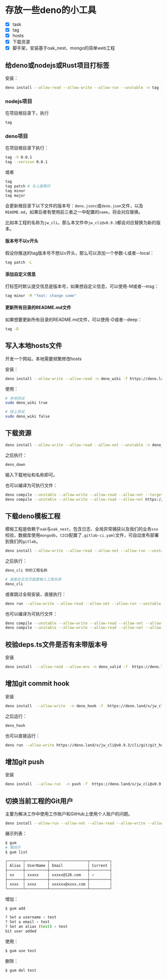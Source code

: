 # 存放一些deno的小工具

- [x] task
- [x] tag
- [x] hosts
- [x] 下载资源
- [x] 脚手架，安装基于oak_nest、mongo的简单web工程

## 给deno或nodejs或Rust项目打标签

安装：

```bash
deno install --allow-read --allow-write --allow-run --unstable -n tag -f https://deno.land/x/jw_cli@v0.9.3/cli/tag/mod.ts
```

### nodejs项目

在项目根目录下，执行

```bash
tag
```

### deno项目

在项目根目录下执行：

```bash
tag -V 0.0.1
tag --version 0.0.1
```

或者

```bash
tag
tag patch # 与上面等价
tag minor
tag major
```

会更新根目录下以下文件的版本号：`deno.jsonc`或`deno.json`文件，以及`README.md`，如果后者有使用前三者之一中配置的`name`，将会对应替换。

比如本工程的名称为`jw_cli`，那么本文件中`jw_cli@v0.9.3`都会对应替换为新的版本。

#### 版本号不以v开头

假设你推送的tag版本号不想以v开头，那么可以添加一个参数-L或者--local：

```bash
tag patch -L
```

#### 添加自定义信息

打标签时默认提交信息是版本号，如果想自定义信息，可以使用-M或者--msg：

```bash
tag minor -M "feat: change some"
```

#### 更新所有目录的README.md文件

如果想要更新所有目录的README.md文件，可以使用-D或者--deep：

```bash
tag -D
```

## 写入本地hosts文件

开发一个网站，本地需要频繁修改hosts

安装：

```bash
deno install --allow-write --allow-read -n deno_wiki -f https://deno.land/x/jw_cli@v0.9.3/cli/hosts.ts
```

使用：

```bash
# 本地测试
sudo deno_wiki true

# 线上测试
sudo deno_wiki false
```

## 下载资源

```bash
deno install --allow-write --allow-read --allow-net --unstable -n deno_down -f https://deno.land/x/jw_cli@v0.9.3/cli/download.ts
```

之后执行：

```bash
deno_down
```

输入下载地址和名称即可。

也可以编译为可执行文件：

```bash
deno compile --unstable --allow-write --allow-read --allow-net --target x86_64-pc-windows-msvc https://deno.land/x/jw_cli@v0.9.3/cli/download.ts
deno compile --unstable --allow-write --allow-read --allow-net https://deno.land/x/jw_cli@v0.9.3/cli/download.ts
```

## 下载deno模板工程

模板工程是依赖于`oak`与`oak_nest`，包含日志、全局异常捕获以及我们的业务`sso`校验，数据库使用`mongodb`，`CICD`配置了`.gitlab-ci.yaml`文件，可自动发布部署到我们的`gitlab`。

```bash
deno install --allow-write --allow-read --allow-net --allow-run --unstable -n deno_cli -f https://deno.land/x/jw_cli@v0.9.3/cli/project.ts
```

之后执行：

```bash
deno_cli 你的工程名称

# 或者在交互页面里输入工程名称
deno_cli
```

或者跳过全局安装，直接执行：

```bash
deno run --allow-write --allow-read --allow-net --allow-run --unstable  https://deno.land/x/jw_cli@v0.9.3/cli/project.ts 你的工程名称
```

也可以编译为可执行文件：

```bash
deno compile --unstable --allow-write --allow-read --allow-net --allow-run --target x86_64-pc-windows-msvc https://deno.land/x/jw_cli@v0.9.3/cli/project.ts
deno compile --unstable --allow-write --allow-read --allow-net --allow-run https://deno.land/x/jw_cli@v0.9.3/cli/project.ts
```

## 校验deps.ts文件是否有未带版本号

安装

```bash
deno install  --allow-read --allow-env -n deno_valid -f  https://deno.land/x/jw_cli@v0.9.3/cli/valid_deps.ts
```

## 增加git commit hook

安装

```bash
deno install  --allow-write  -n deno_hook -f  https://deno.land/x/jw_cli@v0.9.3/cli/git/git_hook.ts
```

之后运行：

```bash
deno_hook
```

也可以直接运行：

```bash
deno run --allow-write https://deno.land/x/jw_cli@v0.9.3/cli/git/git_hook.ts
```

## 增加git push

安装

```bash
deno install  --allow-run  -n push -f  https://deno.land/x/jw_cli@v0.9.3/cli/git/push.ts
```

## 切换当前工程的Git用户

主要为解决工作中使用工作账户和GitHub上使用个人账户的问题。

```bash
deno install --allow-run --allow-net --allow-read --allow-write --allow-env --unstable -n gum  -f https://deno.land/x/jw_cli@v0.9.3/cli/git/user_change.ts
```

展示列表：

```bash
$ gum 
# 等同于
$ gum list

┌───────┬──────────┬─────────────────┬─────────┐
│ Alias │ UserName │ Email           │ Current │
├───────┼──────────┼─────────────────┼─────────┤
│ xx    │ xxxxx    │ xxxxx@126.com   │ ✓       │
├───────┼──────────┼─────────────────┼─────────┤
│ xxxx  │ xxxx     │ xxxxxx@xxxx.com │         │
└───────┴──────────┴─────────────────┴─────────┘
```

增加：

```bash
$ gum add 

? Set a username › test
? Set a email › test
? Set an alias (test) › test
Git user added
```

使用：

```bash
$ gum use test
```

删除：

```bash
$ gum del test
```
